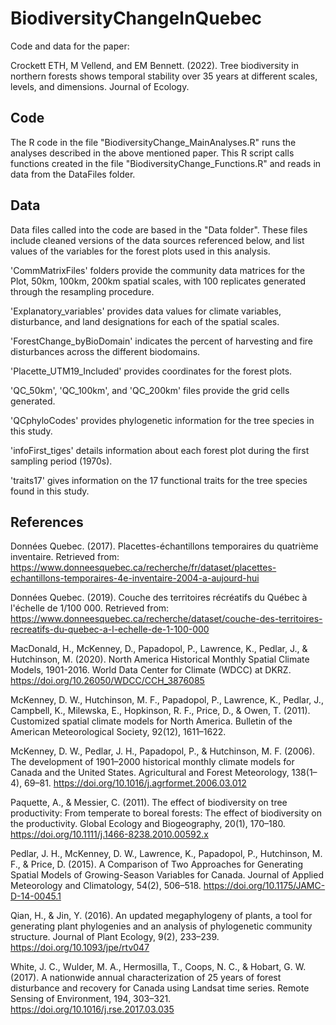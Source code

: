 # BiodiversityChangeInQuebec
Code and data for the paper:

Crockett ETH, M Vellend, and EM Bennett. (2022). Tree biodiversity in northern forests shows temporal stability over 35 years at different scales, levels, and dimensions. Journal of Ecology. 

## Code

The R code in the file "BiodiversityChange_MainAnalyses.R" runs the analyses described in the above mentioned paper. This R script calls functions created in the file "BiodiversityChange_Functions.R" and reads in data from the DataFiles folder.

## Data

Data files called into the code are based in the "Data folder". These files include cleaned versions of the data sources referenced below, and list values of the variables for the forest plots used in this analysis.


'CommMatrixFiles' folders provide the community data matrices for the Plot, 50km, 100km, 200km spatial scales, with 100 replicates generated through the resampling procedure.

'Explanatory_variables' provides data values for climate variables, disturbance, and land designations for each of the spatial scales.

'ForestChange_byBioDomain' indicates the percent of harvesting and fire disturbances across the different biodomains.

'Placette_UTM19_Included' provides coordinates for the forest plots.

'QC_50km', 'QC_100km', and 'QC_200km' files provide the grid cells generated.

'QCphyloCodes' provides phylogenetic information for the tree species in this study.

'infoFirst_tiges' details information about each forest plot during the first sampling period (1970s).

'traits17' gives information on the 17 functional traits for the tree species found in this study.


## References

Données Quebec. (2017). Placettes-échantillons temporaires du quatrième inventaire. Retrieved from: https://www.donneesquebec.ca/recherche/fr/dataset/placettes-echantillons-temporaires-4e-inventaire-2004-a-aujourd-hui

Données Quebec. (2019). Couche des territoires récréatifs du Québec à l'échelle de 1/100 000. Retrieved from: https://www.donneesquebec.ca/recherche/dataset/couche-des-territoires-recreatifs-du-quebec-a-l-echelle-de-1-100-000

MacDonald, H., McKenney, D., Papadopol, P., Lawrence, K., Pedlar, J., & Hutchinson, M. (2020). North America Historical Monthly Spatial Climate Models, 1901-2016. World Data Center for Climate (WDCC) at DKRZ. https://doi.org/10.26050/WDCC/CCH_3876085

McKenney, D. W., Hutchinson, M. F., Papadopol, P., Lawrence, K., Pedlar, J., Campbell, K., Milewska, E., Hopkinson, R. F., Price, D., & Owen, T. (2011). Customized spatial climate models for North America. Bulletin of the American Meteorological Society, 92(12), 1611–1622.

McKenney, D. W., Pedlar, J. H., Papadopol, P., & Hutchinson, M. F. (2006). The development of 1901–2000 historical monthly climate models for Canada and the United States. Agricultural and Forest Meteorology, 138(1–4), 69–81. https://doi.org/10.1016/j.agrformet.2006.03.012

Paquette, A., & Messier, C. (2011). The effect of biodiversity on tree productivity: From temperate to boreal forests: The effect of biodiversity on the productivity. Global Ecology and Biogeography, 20(1), 170–180. https://doi.org/10.1111/j.1466-8238.2010.00592.x

Pedlar, J. H., McKenney, D. W., Lawrence, K., Papadopol, P., Hutchinson, M. F., & Price, D. (2015). A Comparison of Two Approaches for Generating Spatial Models of Growing-Season Variables for Canada. Journal of Applied Meteorology and Climatology, 54(2), 506–518. https://doi.org/10.1175/JAMC-D-14-0045.1

Qian, H., & Jin, Y. (2016). An updated megaphylogeny of plants, a tool for generating plant phylogenies and an analysis of phylogenetic community structure. Journal of Plant Ecology, 9(2), 233–239. https://doi.org/10.1093/jpe/rtv047

White, J. C., Wulder, M. A., Hermosilla, T., Coops, N. C., & Hobart, G. W. (2017). A nationwide annual characterization of 25 years of forest disturbance and recovery for Canada using Landsat time series. Remote Sensing of Environment, 194, 303–321. https://doi.org/10.1016/j.rse.2017.03.035
